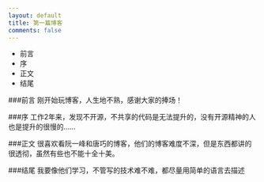 ```yaml
---
layout: default
title: 第一篇博客
comments: false
---
```



- 前言
- 序
- 正文
- 结尾

###前言
刚开始玩博客，人生地不熟，感谢大家的捧场！

###序
工作2年来，发现不开源，不共享的代码是无法提升的，没有开源精神的人也是提升的很慢的……

###正文
很喜欢看阮一峰和唐巧的博客，他们的博客难度不深，但是东西都讲的很透彻，虽然有些也不能十全十美。

###结尾
我要像他们学习，不管写的技术难不难，都尽量用简单的语言去描述
